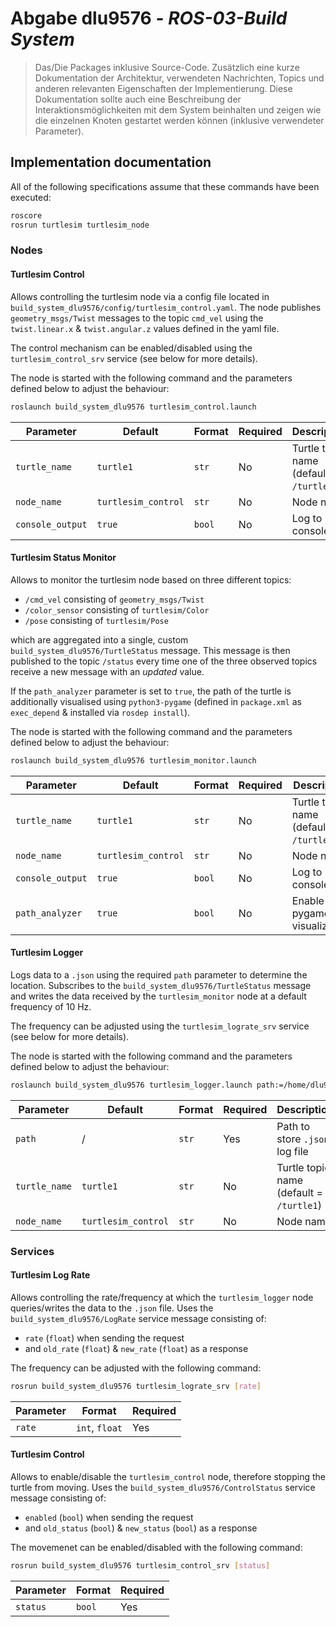 # Abgabe dlu9576 - *ROS-03-Build System*
> Das/Die Packages inklusive Source-Code. Zusätzlich eine kurze Dokumentation der Architektur, verwendeten Nachrichten, Topics und anderen relevanten Eigenschaften der Implementierung. Diese Dokumentation sollte auch eine Beschreibung der Interaktionsmöglichkeiten mit dem System beinhalten und zeigen wie die einzelnen Knoten gestartet werden können (inklusive verwendeter Parameter).

## Implementation documentation
All of the following specifications assume that these commands have been executed:
```sh
roscore
rosrun turtlesim turtlesim_node
```

### Nodes

#### Turtlesim Control
Allows controlling the turtlesim node via a config file located in `build_system_dlu9576/config/turtlesim_control.yaml`. The node publishes `geometry_msgs/Twist` messages to the topic `cmd_vel` using the `twist.linear.x` & `twist.angular.z` values defined in the yaml file.

The control mechanism can be enabled/disabled using the `turtlesim_control_srv` service (see below for more details).

The node is started with the following command and the parameters defined below to adjust the behaviour:
```sh
roslaunch build_system_dlu9576 turtlesim_control.launch
```

| Parameter        | Default             | Format | Required | Description                              |
|------------------|---------------------|--------|----------|------------------------------------------|
| `turtle_name`    | `turtle1`           | `str`  | No       | Turtle topic name (default = `/turtle1`) |
| `node_name`      | `turtlesim_control` | `str`  | No       | Node name                                |
| `console_output` | `true`              | `bool` | No       | Log to console                           |

#### Turtlesim Status Monitor
Allows to monitor the turtlesim node based on three different topics:
* `/cmd_vel` consisting of `geometry_msgs/Twist`
* `/color_sensor` consisting of `turtlesim/Color`
* `/pose` consisting of `turtlesim/Pose`

which are aggregated into a single, custom `build_system_dlu9576/TurtleStatus` message. This message is then published to the topic `/status` every time one of the three observed topics receive a new message with an *updated* value.

If the `path_analyzer` parameter is set to `true`, the path of the turtle is additionally visualised using `python3-pygame` (defined in `package.xml` as `exec_depend` & installed via `rosdep install`).

The node is started with the following command and the parameters defined below to adjust the behaviour:
```sh
roslaunch build_system_dlu9576 turtlesim_monitor.launch
```

| Parameter        | Default             | Format | Required | Description                              |
|------------------|---------------------|--------|----------|------------------------------------------|
| `turtle_name`    | `turtle1`           | `str`  | No       | Turtle topic name (default = `/turtle1`) |
| `node_name`      | `turtlesim_control` | `str`  | No       | Node name                                |
| `console_output` | `true`              | `bool` | No       | Log to console                           |
| `path_analyzer`  | `true`              | `bool` | No       | Enable pygame visualization              |

#### Turtlesim Logger
Logs data to a `.json` using the required `path` parameter to determine the location. Subscribes to the `build_system_dlu9576/TurtleStatus` message and writes the data received by the `turtlesim_monitor` node at a default frequency of 10 Hz.

The frequency can be adjusted using the `turtlesim_lograte_srv` service (see below for more details).

The node is started with the following command and the parameters defined below to adjust the behaviour:
```sh
roslaunch build_system_dlu9576 turtlesim_logger.launch path:=/home/dlu9576/log.json
```

| Parameter     | Default             | Format | Required | Description                              |
|---------------|---------------------|--------|----------|------------------------------------------|
| `path`        | /                   | `str`  | Yes      | Path to store `.json` log file           |
| `turtle_name` | `turtle1`           | `str`  | No       | Turtle topic name (default = `/turtle1`) |
| `node_name`   | `turtlesim_control` | `str`  | No       | Node name                                |

### Services

#### Turtlesim Log Rate
Allows controlling the rate/frequency at which the `turtlesim_logger` node queries/writes the data to the `.json` file. Uses the `build_system_dlu9576/LogRate` service message consisting of:
* `rate` (`float`) when sending the request
* and `old_rate` (`float`) & `new_rate` (`float`) as a response

The frequency can be adjusted with the following command:
```sh
rosrun build_system_dlu9576 turtlesim_lograte_srv [rate]
```

| Parameter | Format         | Required |
|-----------|----------------|----------|
| `rate`    | `int`, `float` | Yes      |

#### Turtlesim Control
Allows to enable/disable the `turtlesim_control` node, therefore stopping the turtle from moving. Uses the `build_system_dlu9576/ControlStatus` service message consisting of:
* `enabled` (`bool`) when sending the request
* and `old_status` (`bool`) & `new_status` (`bool`) as a response

The movemenet can be enabled/disabled with the following command:
```sh
rosrun build_system_dlu9576 turtlesim_control_srv [status]
```

| Parameter | Format | Required |
|-----------|--------|----------|
| `status`  | `bool` | Yes      |
